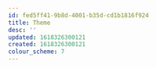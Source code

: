 ```yaml
---
id: fed5ff41-9b8d-4001-b35d-cd1b1816f924
title: Theme
desc: ''
updated: 1618326300121
created: 1618326300121
colour_scheme: 7
---
```


